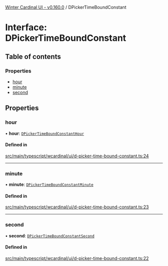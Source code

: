 [Winter Cardinal UI - v0.160.0](../index.md) / DPickerTimeBoundConstant

# Interface: DPickerTimeBoundConstant

## Table of contents

### Properties

- [hour](DPickerTimeBoundConstant.md#hour)
- [minute](DPickerTimeBoundConstant.md#minute)
- [second](DPickerTimeBoundConstant.md#second)

## Properties

### hour

• **hour**: [`DPickerTimeBoundConstantHour`](DPickerTimeBoundConstantHour.md)

#### Defined in

[src/main/typescript/wcardinal/ui/d-picker-time-bound-constant.ts:24](https://github.com/winter-cardinal/winter-cardinal-ui/blob/v0.160.0/src/main/typescript/wcardinal/ui/d-picker-time-bound-constant.ts#L24)

___

### minute

• **minute**: [`DPickerTimeBoundConstantMinute`](DPickerTimeBoundConstantMinute.md)

#### Defined in

[src/main/typescript/wcardinal/ui/d-picker-time-bound-constant.ts:23](https://github.com/winter-cardinal/winter-cardinal-ui/blob/v0.160.0/src/main/typescript/wcardinal/ui/d-picker-time-bound-constant.ts#L23)

___

### second

• **second**: [`DPickerTimeBoundConstantSecond`](DPickerTimeBoundConstantSecond.md)

#### Defined in

[src/main/typescript/wcardinal/ui/d-picker-time-bound-constant.ts:22](https://github.com/winter-cardinal/winter-cardinal-ui/blob/v0.160.0/src/main/typescript/wcardinal/ui/d-picker-time-bound-constant.ts#L22)
